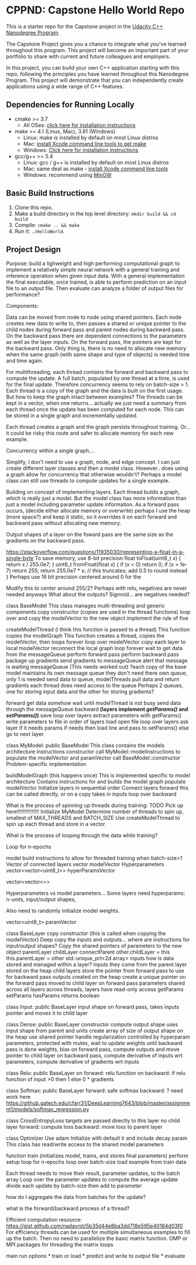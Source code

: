 # CPPND: Capstone Hello World Repo

This is a starter repo for the Capstone project in the [Udacity C++ Nanodegree Program](https://www.udacity.com/course/c-plus-plus-nanodegree--nd213).

The Capstone Project gives you a chance to integrate what you've learned throughout this program. This project will become an important part of your portfolio to share with current and future colleagues and employers.

In this project, you can build your own C++ application starting with this repo, following the principles you have learned throughout this Nanodegree Program. This project will demonstrate that you can independently create applications using a wide range of C++ features.

## Dependencies for Running Locally
* cmake >= 3.7
  * All OSes: [click here for installation instructions](https://cmake.org/install/)
* make >= 4.1 (Linux, Mac), 3.81 (Windows)
  * Linux: make is installed by default on most Linux distros
  * Mac: [install Xcode command line tools to get make](https://developer.apple.com/xcode/features/)
  * Windows: [Click here for installation instructions](http://gnuwin32.sourceforge.net/packages/make.htm)
* gcc/g++ >= 5.4
  * Linux: gcc / g++ is installed by default on most Linux distros
  * Mac: same deal as make - [install Xcode command line tools](https://developer.apple.com/xcode/features/)
  * Windows: recommend using [MinGW](http://www.mingw.org/)

## Basic Build Instructions

1. Clone this repo.
2. Make a build directory in the top level directory: `mkdir build && cd build`
3. Compile: `cmake .. && make`
4. Run it: `./HelloWorld`.


## Project Design

Purpose: build a lighweight and high performing computational graph to implement 
a relatively simple neural network with a general training and inference operation when given 
input data. With a general implementation the final executable, once trained, is able to
perform prediction on an input file to an output file. Then evaluate can analyze a folder
of output files for performance?

Components:

Data can be moved from node to node using shared pointers. Each node
creates new data to write to, then passes a shared or unique pointer to 
the child nodes during forward pass and parent nodes during backward pass.
On the backward pass there are dependent connections to the parameters as
well as the layer inputs. On the forward pass, the pointers are kept 
for the backward pass. Only thing is, there is no need to allocate new memory
when the same graph (with same shape and type of objects) is needed time and time again. 

For multithreading, each thread contains the forward and backward pass to compute the 
update. A full batch, populated by one thread at a time, is used for the final update. 
Therefore concurrency seems to rely on batch-size > 1. Each thread is a copy of the graph
and the data is built on the first usage. But how to keep the graph intact between examples?
The threads can be kept in a vector, when one returns... actually we just need a summary
from each thread once the update has been computed for each node. This can be
stored in a single graph and incrementally updated.

Each thread creates a graph and the graph persists throughout training.
Or... it could be risky this route and safer to allocate memory for each
new example.

Concurrency within a single graph....

Simplify, I don't need to use a graph, node, and edge concept.
I can just create different layer classes and then a model class.
However.. does using a graph allow for concurrency that otherwise wouldn't?
Perhaps a model class can still use threads to compute updates for a single example.

Building on concept of implementing layers. Each thread builds a graph, which
is really just a model. But the model class has more information than just a model
including parameter update information. As a forward pass occurs, (decide either allocate memory or overwrite)
perhaps I use the heap (more space?) and keep it static, so it overrides it on each forward and 
backward pass without allocating new memory.

Output shapes of a layer on the foward pass are the same size as the gradients on the backward pass.

https://stackoverflow.com/questions/11935030/representing-a-float-in-a-single-byte
To save memory, use 8-bit precision
float toFloat(uint8_t x) {
    return x / 255.0e7;
}
uint8_t fromFloat(float x) {
    if (x < 0) return 0;
    if (x > 1e-7) return 255;
    return 255.0e7 * x; // this truncates; add 0.5 to round instead
}
Perhaps use 16 bit precision centered around 0 for the 

Modify this to center around 255/2? Perhaps with relu, negatives are never needed anyways
What about the outputs? Sigmoid... are negatives needed?

class BaseModel
  This class manages multi-threading and generic components
  copy constructor (copies are used in the thread functions)
    loop over and copy the modelVector to the new object
  implement the rule of five

  createModelThread (i think this function is passed to a thread)
    This function copies the modelGraph
    This function creates a thread, copies the modelVector, then loops forever
    loop over modelVector 
    copy each layer to local modelVector
    reconnect the local graph
    loop forever 
      wait to get data from the messageQueue
      perform forward pass
      perform backward pass
      package up gradients
      send gradients to messageQueue
      alert that message is waiting
  messageQueue (This needs worked out)
    ?each copy of the base model maintains its own message queue
    they don't need there own queue, only 1 is needed
    send data to queue, modelThreads pull data and return gradients
    each thread does need access to the queue
  Perhaps 2 queues, one for storing input data and the other for storing gradients?

  forward
    get data somehow
    wait until modelThread is not busy
    send data through the messageQueue
  backward
  **(layers implement *getParams()* and *setParams()*)**
  save
    loop over layers
    extract parameters with getParams()
    write parameters to file in order of layers 
  load
    open file
    loop over layers
    ask layer if it needs params
    if needs then load line and pass to setParams()
    else go to next layer

class MyModel: public BaseModel
  This class contains the models architecture instructions 
  constructor
    call MyModel::modelInstructions to populate the modelVector and paramVector
    call BaseModel::constructor
  Problem-specific implementation
  
  buildModelGraph (this happens once)
    This is implemented specific to model architecture
    Contains instructions for and builds the model graph
    populate modelVector
    Initialize layers in sequential order
    Connect layers
  forward
    this can be called directly, or on a copy
    takes in inputs
    loop over 
  backward

What is the process of spinning up threads during training: TODO Pick up here!!!!!!!!!!!!!!!
Initialize MyModel
Determine number of threads to spin up, smallest of MAX_THREADS and BATCH_SIZE
Use createModelThread to spin up each thread and store in a vector


What is the process of looping through the data while training?


Loop for n-epochs

model build instructions to allow for threaded training when batch-size>1
Vector of connected layers
vector<BaseLayer> modelVector
Hyperparameters
vector<vector<uint8_t>> hyperParamsVector

vector<vector<>>

Hyperparameters vs model parameters...
Some layers need hyperparams: n-units, input/output shapes, 

Also need to randomly initialize model weights.

vector<uint8_t> paramVector

class BaseLayer
  copy constructor (this is called when copying the modelVector)
    Deep copy the inputs and outputs... where are instructions for input/output shapes?
    Copy the shared pointers of parameters to the new object
  parentLayer
  childLayer
  connectParent
    other.childLayer = this
    this.parentLayer = other
  std::unique_prt<2d array> inputs
  how is data stored and managed within a layer?
  inputs
    they come from the parent layer
    stored on the heap
    child layers store the pointer from forward pass to use for backward pass
  outputs
    created on the heap
    create a unique pointer on the forward pass
    moved to child layer on forward pass
  parameters
    shared across all layers across threads, layers have read-only access
  getParams
  setParams
  hasParams returns boolean

class Input: public BaseLayer
  input shape
  on forward pass, takes inputs pointer and moves it to child layer

class Dense: public BaseLayer
  constructor
    compute output shape 
      uses input shape from parent and units
    create array of size of output shape on the heap use shared pointer handle
  regularization controlled by hyperparam
  parameters, protected with mutex, wait to update weights until backward pass is done
  weights, bias
  on forward pass, compute outputs and move pointer to child layer
  on backward pass, compute derivative of inputs wrt parameters, compute derivative of gradients wrt inputs

class Relu: public BaseLayer
  on forward: relu function
  on backward: if relu function of input >0 then 1 else 0 * gradients

class Softmax: public BaseLayer
  forward: safe softmax
  backward: ? need work here
  https://github.gatech.edu/cfarr31/DeepLearning7643/blob/master/assignment1/models/softmax_regression.py

class CrossEntropyLoss
  targets are passed directly to this layer
  no child layer
  forward: compute loss
  backward: move loss to parent layer

class Optimizer
  Use adam
  Initialize with default lr and include decay param
  This class has read/write access to the shared model parameters

function train (initializes model, trains, and stores final parameters)
  perform setup
  loop for n-epochs
  loop over batch-size
  load example from train data

  Each thread needs to move their result, parameter updates, to the batch array
  Loop over the parameter updates to compute the average update
    divide each update by batch-size then add to parameter

  how do I aggregate the data from batches for the update?
  
  what is the forward/backward process of a thread?



Efficient computation resource: https://gist.github.com/nadavrot/5b35d44e8ba3dd718e595e40184d03f0
For efficiency threads can be used for multiple simultaneous examples to fill
up the batch. Then no need to parallelize the basic matrix function.
OMP or MPI packages for threading the matrix loops

main
  run options
    * train or load
    * predict and write to output file
    * evaluate
